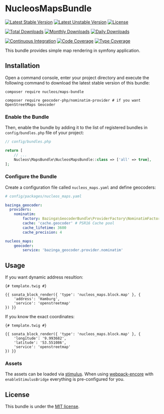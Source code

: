 NucleosMapsBundle
=================
[![Latest Stable Version](https://poser.pugx.org/nucleos/maps-bundle/v/stable)](https://packagist.org/packages/nucleos/maps-bundle)
[![Latest Unstable Version](https://poser.pugx.org/nucleos/maps-bundle/v/unstable)](https://packagist.org/packages/nucleos/maps-bundle)
[![License](https://poser.pugx.org/nucleos/maps-bundle/license)](LICENSE.md)

[![Total Downloads](https://poser.pugx.org/nucleos/maps-bundle/downloads)](https://packagist.org/packages/nucleos/maps-bundle)
[![Monthly Downloads](https://poser.pugx.org/nucleos/maps-bundle/d/monthly)](https://packagist.org/packages/nucleos/maps-bundle)
[![Daily Downloads](https://poser.pugx.org/nucleos/maps-bundle/d/daily)](https://packagist.org/packages/nucleos/maps-bundle)

[![Continuous Integration](https://github.com/nucleos/NucleosMapsBundle/actions/workflows/continuous-integration.yml/badge.svg?event=push)](https://github.com/nucleos/NucleosMapsBundle/actions?query=workflow%3A"Continuous+Integration"+event%3Apush)
[![Code Coverage](https://codecov.io/gh/nucleos/NucleosMapsBundle/graph/badge.svg)](https://codecov.io/gh/nucleos/NucleosMapsBundle)
[![Type Coverage](https://shepherd.dev/github/nucleos/NucleosMapsBundle/coverage.svg)](https://shepherd.dev/github/nucleos/NucleosMapsBundle)

This bundle provides simple map rendering in symfony application.

## Installation

Open a command console, enter your project directory and execute the following command to download the latest stable version of this bundle:

```
composer require nucleos/maps-bundle

composer require geocoder-php/nominatim-provider # if you want OpenStreetMaps Geocoder
```

### Enable the Bundle

Then, enable the bundle by adding it to the list of registered bundles in `config/bundles.php` file of your project:

```php
// config/bundles.php

return [
    // ...
    Nucleos\MapsBundle\NucleosMapsBundle::class => ['all' => true],
];
```

### Configure the Bundle

Create a configuration file called `nucleos_maps.yaml` and define geocoders:

```yaml
# config/packages/nucleos_maps.yaml

bazinga_geocoder:
  providers:
    nominatim:
        factory: Bazinga\GeocoderBundle\ProviderFactory\NominatimFactory
        cache: 'cache.geocoder' # PSR16 Cache pool
        cache_lifetime: 3600
        cache_precision: 4

nucleos_maps:
    geocoder:
        service: 'bazinga_geocoder.provider.nominatim'
```

## Usage

If you want dynamic address resultion:

```twig
{# template.twig #}

{{ sonata_block_render({ 'type': 'nucleos_maps.block.map' }, {
    'address': 'Hamburg',
    'service': 'openstreetmap'
}) }}
```

If you know the exact coordinates:

```twig
{# template.twig #}

{{ sonata_block_render({ 'type': 'nucleos_maps.block.map' }, {
    'longitude': '9.993682',
    'latitude': '53.551086',
    'service': 'openstreetmap'
}) }}
```

### Assets

The assets can be loaded via [stimulus](https://stimulusjs.org/).
When using [webpack-encore](https://github.com/symfony/webpack-encore) with `enableStimulusBridge` everything is pre-configured for you.

## License

This bundle is under the [MIT license](LICENSE.md).
